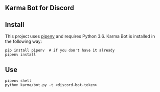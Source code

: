 ## Karma Bot for Discord

## Install

This project uses [pipenv](https://pipenv.readthedocs.io/en/latest/) and requires Python 3.6. Karma Bot is installed in the following way:

```
pip install pipenv  # if you don't have it already
pipenv install
```

## Use

```
pipenv shell
python karma/bot.py -t <discord-bot-token>
```
